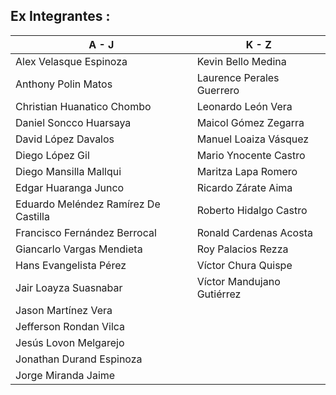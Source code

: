 ## Ex Integrantes :

| A - J | K - Z |
| ------------- | ------------- |
| Alex Velasque Espinoza | Kevin Bello Medina|
| Anthony Polin Matos | Laurence Perales Guerrero |
| Christian Huanatico Chombo | Leonardo León Vera |
| Daniel Soncco Huarsaya | Maicol Gómez Zegarra |
| David López Davalos | Manuel Loaiza Vásquez |
| Diego López Gil | Mario Ynocente Castro |
| Diego Mansilla Mallqui | Maritza Lapa Romero |
| Edgar Huaranga Junco | Ricardo Zárate Aima |
| Eduardo Meléndez Ramírez De Castilla | Roberto Hidalgo Castro |
| Francisco Fernández Berrocal | Ronald Cardenas Acosta |
| Giancarlo Vargas Mendieta | Roy Palacios Rezza |
| Hans Evangelista Pérez | Víctor Chura Quispe |
| Jair Loayza Suasnabar | Víctor Mandujano Gutiérrez |
| Jason Martínez Vera
| Jefferson Rondan Vilca
| Jesús Lovon Melgarejo
| Jonathan Durand Espinoza
| Jorge Miranda Jaime
